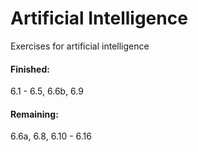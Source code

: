 # Artificial Intelligence
Exercises for artificial intelligence

#### Finished:
6.1 - 6.5, 6.6b, 6.9

#### Remaining:
6.6a, 6.8, 6.10 - 6.16